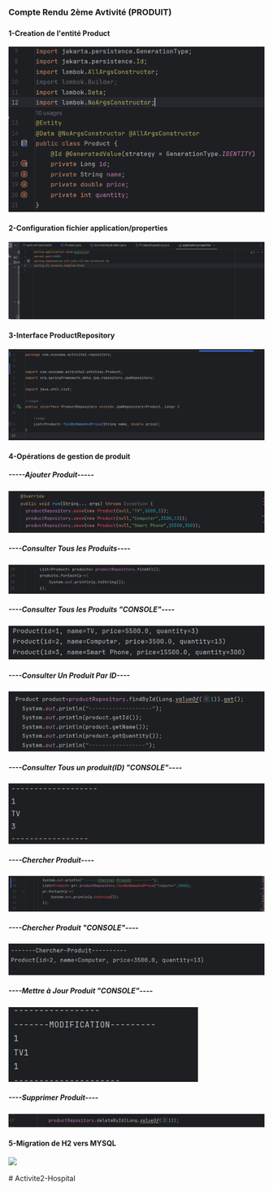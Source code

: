<h3>Compte Rendu 2ème Avtivité (PRODUIT)<h3>
<h4>1-Creation de l'entité Product</h4>
<img src="Captures/Entite product.png">
<h4>2-Configuration fichier application/properties</h4>
<img src="Captures/ApplicationProperties.png">
<h4>3-Interface ProductRepository</h4>
<img src="Captures/InterfaceProductRepository.png">
<h4>4-Opérations de gestion de produit</h4>
<h5>-----Ajouter Produit-----</h5>
<img src="Captures/AjouterProduit.png">
<h5>----Consulter Tous les Produits----</h5>
<img src="Captures/ConsulterToutProduit.png">
<h5>----Consulter Tous les Produits "CONSOLE"----</h5>
<img src="Captures/ConsulterToutProduitConsole.png">
<h5>----Consulter Un Produit Par ID----</h5>
<img src="Captures/ConsulterProduitAvecId.png">
<h5>----Consulter Tous un produit(ID) "CONSOLE"----</h5>
<img src="Captures/ConsulterProdIdConsole.png">
<h5>----Chercher Produit----</h5>
<img src="Captures/ChercherProduit.png">
<h5>----Chercher Produit "CONSOLE"----</h5>
<img src="Captures/ChercherProdConsole.png">
<h5>----Mettre à Jour Produit "CONSOLE"----</h5>
<img src="Captures/ModifierConsole.png">
<h5>----Supprimer Produit----</h5>
<img src="Captures/SupprProduit.png">
<h4>5-Migration de H2 vers MYSQL</h4>
<img src="Captures/qppProperties.png">

#   A c t i v i t e 2 - H o s p i t a l 
 
 